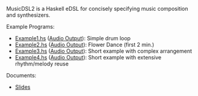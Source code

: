 MusicDSL2 is a Haskell eDSL for concisely specifying music composition and synthesizers.

Example Programs:

- [Example1.hs](Example1.hs) ([Audio Output](Example1.mp3)): Simple drum loop
- [Example2.hs](Example2.hs) ([Audio Output](Example2.mp3)): Flower Dance (first 2 min.)
- [Example3.hs](Example3.hs) ([Audio Output](Example3.mp3)): Short example with complex arrangement
- [Example4.hs](Example4.hs) ([Audio Output](Example4.mp3)): Short example with extensive rhythm/melody reuse

Documents:

- [Slides](https://docs.google.com/presentation/d/13K0xXGX5wGH3mwEzHUAJ06t8xVlxRjN7BJKBiqedh5k/edit?usp=sharing)
